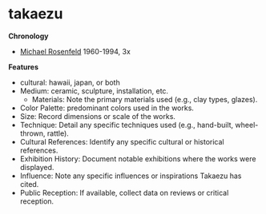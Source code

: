 # takaezu

**Chronology** 
- [Michael Rosenfeld](https://www.michaelrosenfeldart.com/artists/toshiko-takaezu-1922-2011) 1960-1994, 3x


**Features**
- cultural: hawaii, japan, or both 
- Medium: ceramic, sculpture, installation, etc.
    - Materials: Note the primary materials used (e.g., clay types, glazes).
- Color Palette: predominant colors used in the works.
- Size: Record dimensions or scale of the works.
- Technique: Detail any specific techniques used (e.g., hand-built, wheel-thrown, rattle).
- Cultural References: Identify any specific cultural or historical references.
- Exhibition History: Document notable exhibitions where the works were displayed.
- Influence: Note any specific influences or inspirations Takaezu has cited.
- Public Reception: If available, collect data on reviews or critical reception.
